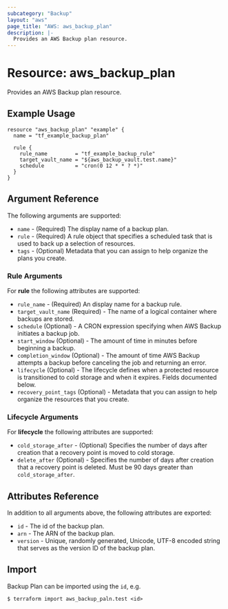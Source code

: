 ```yaml
---
subcategory: "Backup"
layout: "aws"
page_title: "AWS: aws_backup_plan"
description: |-
  Provides an AWS Backup plan resource.
---
```


# Resource: aws_backup_plan

Provides an AWS Backup plan resource.

## Example Usage

```hcl
resource "aws_backup_plan" "example" {
  name = "tf_example_backup_plan"

  rule {
    rule_name         = "tf_example_backup_rule"
    target_vault_name = "${aws_backup_vault.test.name}"
    schedule          = "cron(0 12 * * ? *)"
  }
}
```

## Argument Reference

The following arguments are supported:

* `name` - (Required) The display name of a backup plan.
* `rule` - (Required) A rule object that specifies a scheduled task that is used to back up a selection of resources.
* `tags` - (Optional) Metadata that you can assign to help organize the plans you create.

### Rule Arguments
For **rule** the following attributes are supported:

* `rule_name` - (Required) An display name for a backup rule.
* `target_vault_name` (Required) - The name of a logical container where backups are stored.
* `schedule` (Optional) - A CRON expression specifying when AWS Backup initiates a backup job.
* `start_window` (Optional) - The amount of time in minutes before beginning a backup.
* `completion_window` (Optional) - The amount of time AWS Backup attempts a backup before canceling the job and returning an error.
* `lifecycle` (Optional) - The lifecycle defines when a protected resource is transitioned to cold storage and when it expires.  Fields documented below.
* `recovery_point_tags` (Optional) - Metadata that you can assign to help organize the resources that you create.

### Lifecycle Arguments
For **lifecycle** the following attributes are supported:

* `cold_storage_after` - (Optional) Specifies the number of days after creation that a recovery point is moved to cold storage.
* `delete_after` (Optional) - Specifies the number of days after creation that a recovery point is deleted. Must be 90 days greater than `cold_storage_after`.

## Attributes Reference

In addition to all arguments above, the following attributes are exported:

* `id` - The id of the backup plan.
* `arn` - The ARN of the backup plan.
* `version` - Unique, randomly generated, Unicode, UTF-8 encoded string that serves as the version ID of the backup plan.

## Import

Backup Plan can be imported using the `id`, e.g.

```
$ terraform import aws_backup_paln.test <id>
```